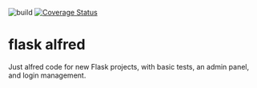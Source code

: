 ![build](https://github.com/elhusseiniali/flask-alfred/workflows/build/badge.svg)
[![Coverage Status](https://coveralls.io/repos/github/elhusseiniali/flask-alfred/badge.svg?branch=master)](https://coveralls.io/github/elhusseiniali/flask-alfred?branch=master)
# flask alfred
Just alfred code for new Flask projects, with basic tests, an admin panel, and login management.
